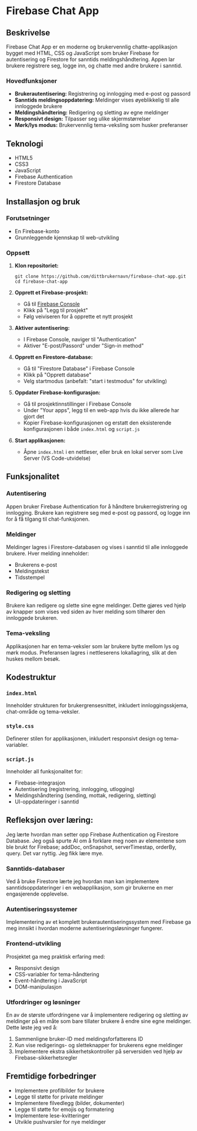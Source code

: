 # Firebase Chat App



## Beskrivelse
Firebase Chat App er en moderne og brukervennlig chatte-applikasjon bygget med HTML, CSS og JavaScript som bruker Firebase for autentisering og Firestore for sanntids meldingshåndtering. Appen lar brukere registrere seg, logge inn, og chatte med andre brukere i sanntid.

### Hovedfunksjoner
- **Brukerautentisering:** Registrering og innlogging med e-post og passord
- **Sanntids meldingsoppdatering:** Meldinger vises øyeblikkelig til alle innloggede brukere
- **Meldingshåndtering:** Redigering og sletting av egne meldinger
- **Responsivt design:** Tilpasser seg ulike skjermstørrelser
- **Mørk/lys modus:** Brukervennlig tema-veksling som husker preferanser

## Teknologi
- HTML5
- CSS3
- JavaScript
- Firebase Authentication
- Firestore Database

## Installasjon og bruk

### Forutsetninger
- En Firebase-konto
- Grunnleggende kjennskap til web-utvikling

### Oppsett
1. **Klon repositoriet:**
   ```
   git clone https://github.com/dittbrukernavn/firebase-chat-app.git
   cd firebase-chat-app
   ```

2. **Opprett et Firebase-prosjekt:**
   - Gå til [Firebase Console](https://console.firebase.google.com/)
   - Klikk på "Legg til prosjekt"
   - Følg veiviseren for å opprette et nytt prosjekt

3. **Aktiver autentisering:**
   - I Firebase Console, naviger til "Authentication"
   - Aktiver "E-post/Passord" under "Sign-in method"

4. **Opprett en Firestore-database:**
   - Gå til "Firestore Database" i Firebase Console
   - Klikk på "Opprett database"
   - Velg startmodus (anbefalt: "start i testmodus" for utvikling)

5. **Oppdater Firebase-konfigurasjon:**
   - Gå til prosjektinnstillinger i Firebase Console
   - Under "Your apps", legg til en web-app hvis du ikke allerede har gjort det
   - Kopier Firebase-konfigurasjonen og erstatt den eksisterende konfigurasjonen i både `index.html` og `script.js`

6. **Start applikasjonen:**
   - Åpne `index.html` i en nettleser, eller bruk en lokal server som Live Server (VS Code-utvidelse)

## Funksjonalitet

### Autentisering
Appen bruker Firebase Authentication for å håndtere brukerregistrering og innlogging. Brukere kan registrere seg med e-post og passord, og logge inn for å få tilgang til chat-funksjonen.

### Meldinger
Meldinger lagres i Firestore-databasen og vises i sanntid til alle innloggede brukere. Hver melding inneholder:
- Brukerens e-post
- Meldingstekst
- Tidsstempel

### Redigering og sletting
Brukere kan redigere og slette sine egne meldinger. Dette gjøres ved hjelp av knapper som vises ved siden av hver melding som tilhører den innloggede brukeren.

### Tema-veksling
Applikasjonen har en tema-veksler som lar brukere bytte mellom lys og mørk modus. Preferansen lagres i nettleserens lokallagring, slik at den huskes mellom besøk.

## Kodestruktur

### `index.html`
Inneholder strukturen for brukergrensesnittet, inkludert innloggingsskjema, chat-område og tema-veksler.

### `style.css`
Definerer stilen for applikasjonen, inkludert responsivt design og tema-variabler.

### `script.js`
Inneholder all funksjonalitet for:
- Firebase-integrasjon
- Autentisering (registrering, innlogging, utlogging)
- Meldingshåndtering (sending, mottak, redigering, sletting)
- UI-oppdateringer i sanntid

## Refleksjon over læring:
Jeg lærte hvordan man setter opp Firebase Authentication og Firestore Database. Jeg også spurte AI om å forklare meg noen av elementene som ble brukt for Firebase; addDoc, onSnapshot, serverTimestap, orderBy, query. Det var nyttig. Jeg fikk lære mye.

### Sanntids-databaser
Ved å bruke Firestore lærte jeg hvordan man kan implementere sanntidsoppdateringer i en webapplikasjon, som gir brukerne en mer engasjerende opplevelse.

### Autentiseringssystemer
Implementering av et komplett brukerautentiseringssystem med Firebase ga meg innsikt i hvordan moderne autentiseringsløsninger fungerer.

### Frontend-utvikling
Prosjektet ga meg praktisk erfaring med:
- Responsivt design
- CSS-variabler for tema-håndtering
- Event-håndtering i JavaScript
- DOM-manipulasjon

### Utfordringer og løsninger
En av de største utfordringene var å implementere redigering og sletting av meldinger på en måte som bare tillater brukere å endre sine egne meldinger. Dette løste jeg ved å:
1. Sammenligne bruker-ID med meldingsforfatterens ID
2. Kun vise redigerings- og sletteknapper for brukerens egne meldinger
3. Implementere ekstra sikkerhetskontroller på serversiden ved hjelp av Firebase-sikkerhetsregler

## Fremtidige forbedringer
- Implementere profilbilder for brukere
- Legge til støtte for private meldinger
- Implementere filvedlegg (bilder, dokumenter)
- Legge til støtte for emojis og formatering
- Implementere lese-kvitteringer
- Utvikle pushvarsler for nye meldinger
